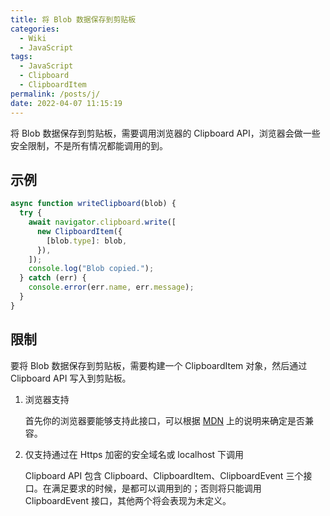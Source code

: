 ```yaml
---
title: 将 Blob 数据保存到剪贴板
categories:
  - Wiki
  - JavaScript
tags:
  - JavaScript
  - Clipboard
  - ClipboardItem
permalink: /posts/j/
date: 2022-04-07 11:15:19
---
```



将 Blob 数据保存到剪贴板，需要调用浏览器的 Clipboard API，浏览器会做一些安全限制，不是所有情况都能调用的到。

<!--more-->

## 示例

```js
async function writeClipboard(blob) {
  try {
    await navigator.clipboard.write([
      new ClipboardItem({
        [blob.type]: blob,
      }),
    ]);
    console.log("Blob copied.");
  } catch (err) {
    console.error(err.name, err.message);
  }
}
```

## 限制

要将 Blob 数据保存到剪贴板，需要构建一个 ClipboardItem 对象，然后通过 Clipboard API 写入到剪贴板。

1. 浏览器支持

   首先你的浏览器要能够支持此接口，可以根据 [MDN](https://developer.mozilla.org/zh-CN/docs/Web/API/Clipboard) 上的说明来确定是否兼容。

2. 仅支持通过在 Https 加密的安全域名或 localhost 下调用

   Clipboard API 包含 Clipboard、ClipboardItem、ClipboardEvent 三个接口。在满足要求的时候，是都可以调用到的；否则将只能调用 ClipboardEvent 接口，其他两个将会表现为未定义。
